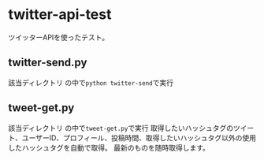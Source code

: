 # twitter-api-test

ツイッターAPIを使ったテスト。

## twitter-send.py
該当ディレクトリ の中で```python twitter-send```で実行

## tweet-get.py
該当ディレクトリ の中で```tweet-get.py```で実行
取得したいハッシュタグのツイート、ユーザーID、プロフィール、投稿時間、取得したいハッシュタグ以外の使用したハッシュタグを自動で取得。
最新のものを随時取得します。
